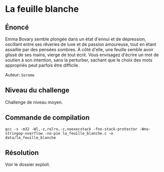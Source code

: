 # La feuille blanche

## Énoncé

Emma Bovary semble plongée dans un état d'ennui et de dépression, oscillant entre ses rêveries de luxe et de passion amoureuse, tout en étant assaillie par des pensées sombres. À côté d'elle, une feuille semble avoir glissé de ses mains, vierge de tout écrit. Vous envisagez d'écrire un mot de soutien à son intention, sans la perturber, sachant que le choix des mots appropriés peut parfois être difficile.

Auteur: `Soremo`

## Niveau du challenge

Challenge de niveau moyen.

## Commande de compilation

`gcc -s -m32 -Wl,-z,relro,-z,noexecstack -fno-stack-protector -Wno-stringop-overflow -no-pie la_feuille_blanche.c -o data/la_feuille_blanche`

## Résolution

Voir le dossier exploit.
